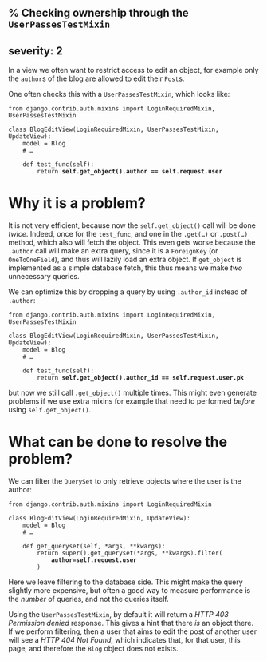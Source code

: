 % Checking ownership through the `UserPassesTestMixin`
---
severity: 2
---

In a view we often want to restrict access to edit an object, for example only
the `author`s of the blog are allowed to edit their `Post`s.

One often checks this with a `UserPassesTestMixin`, which looks like:

<pre><code>from django.contrib.auth.mixins import LoginRequiredMixin, UserPassesTestMixin

class BlogEditView(LoginRequiredMixin, UserPassesTestMixin, UpdateView):
    model = Blog
    # &hellip;

    def test_func(self):
        return <b>self.get_object().author == self.request.user</b></code></pre>

# Why it is a problem?

It is not very efficient, because now the `self.get_object()` call will be done
*twice*. Indeed, once for the `test_func`, and one in the
<code>.get(&hellip;)</code> or <code>.post(&hellip;)</code> method, which also
will fetch the object. This even gets worse because the `.author` call will make
an extra query, since it is a `ForeignKey` (or `OneToOneField`), and thus will
lazily load an extra object. If `get_object` is implemented as a simple database
fetch, this thus means we make *two* unnecessary queries.

We can optimize this by dropping a query by using `.author_id` instead of
`.author`:

<pre><code>from django.contrib.auth.mixins import LoginRequiredMixin, UserPassesTestMixin

class BlogEditView(LoginRequiredMixin, UserPassesTestMixin, UpdateView):
    model = Blog
    # &hellip;

    def test_func(self):
        return <b>self.get_object().author_id == self.request.user.pk</b></code></pre>

but now we still call `.get_object()` multiple times. This might even generate
problems if we use extra mixins for example that need to performed *before*
using `self.get_object()`.

# What can be done to resolve the problem?

We can filter the `QuerySet` to only retrieve objects where the user is the
author:

<pre><code>from django.contrib.auth.mixins import LoginRequiredMixin

class BlogEditView(LoginRequiredMixin, UpdateView):
    model = Blog
    # &hellip;

    def get_queryset(self, *args, **kwargs):
        return super().get_queryset(*args, **kwargs).filter(
            <b>author=self.request.user</b>
        )</code></pre>

Here we leave filtering to the database side. This might make the query slightly
more expensive, but often a good way to measure performance is the *number* of
queries, and not the queries itself.

Using the `UserPassesTestMixin`, by default it will return a *HTTP 403 Permission denied* response.
This gives a hint that there *is* an object there. If we perform filtering, then
a user that aims to edit the post of another user will see a *HTTP 404 Not Found*, which indicates
that, for that user, this page, and therefore the `Blog` object does not exists.

